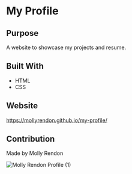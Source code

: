 # My Profile

## Purpose

A website to showcase my projects and resume.

## Built With

- HTML
- CSS

## Website

https://mollyrendon.github.io/my-profile/

## Contribution

Made by Molly Rendon

![Molly Rendon Profile (1)](https://user-images.githubusercontent.com/92175961/148699723-731e4560-eeb1-405b-bc3e-4b147e09cd02.png)

